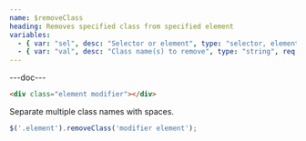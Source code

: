 ```yaml
---
name: $removeClass
heading: Removes specified class from specified element
variables:
  - { var: "sel", desc: "Selector or element", type: "selector, element", req: true }
  - { var: "val", desc: "Class name(s) to remove", type: "string", req: true }
---
```


---doc---

```html
<div class="element modifier"></div>
```

Separate multiple class names with spaces.

```javascript
$('.element').removeClass('modifier element');
```